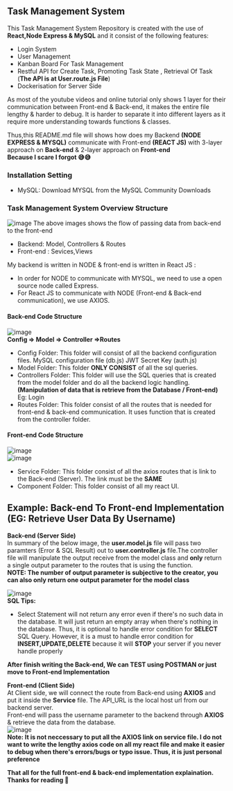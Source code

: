 
## Task Management System
This Task Management System Repository is created with the use of **React,Node Express & MySQL** and it consist of the following features:

- Login System
- User Management
- Kanban Board For Task Management
- Restful API for Create Task, Promoting Task State , Retrieval Of Task (**The API is at User.route.js File**)
- Dockerisation for Server Side 

As most of the youtube videos and online tutorial only shows 1 layer for their communication between Front-end & Back-end, it makes the entire file lengthy & harder to debug. It is harder to separate it into different layers as it require more understanding towards functions & classes.

Thus,this README.md file will shows how does my Backend **(NODE EXPRESS & MYSQL)** communicate with Front-end **(REACT JS)**  with 3-layer approach on **Back-end** & 2-layer approach on **Front-end**<br> **Because I scare I forgot :sweat_smile::sweat_smile:**

### Installation Setting
- MySQL: Download MYSQL from the MySQL Community Downloads

### Task Management System Overview Structure
![image](https://user-images.githubusercontent.com/56182367/182769064-97bc3af4-b185-46e5-b822-7032f34dbbd8.png)
The above images shows the flow of passing data from back-end to the front-end
- Backend: Model, Controllers & Routes
- Front-end : Sevices,Views

My backend is written in NODE & front-end is written in React JS :
- In order for NODE to communicate with MYSQL, we need to use a open source node called Express.
- For React JS to communicate with NODE (Front-end & Back-end communication), we use AXIOS.

#### Back-end Code Structure
![image](https://user-images.githubusercontent.com/56182367/182772310-199da3e6-29ff-45d6-b4c3-c1b7ad68a00c.png)
<br>**Config => Model => Controller =>Routes**

- Config Folder: This folder will consist of all the backend configuration files. MySQL configuration file (db.js) JWT Secret Key (auth.js)
- Model Folder: This folder **ONLY CONSIST** of all the sql queries.
- Controllers Folder: This folder will  use the SQL queries that is created from the model folder and do all the backend logic handling.**(Manipulation of data that is retrieve from the Database / Front-end)** Eg: Login
- Routes Folder: This folder consist of all the routes that is needed for front-end & back-end communication. It uses function that is created from the controller folder.

#### Front-end Code Structure
![image](https://user-images.githubusercontent.com/56182367/182775271-7a501606-82af-41d6-b14e-49021ef25809.png)
<br>![image](https://user-images.githubusercontent.com/56182367/182775209-99618cd6-684f-41f0-91b5-073fe251ea0e.png)

- Service Folder: This folder consist of all the axios routes that is link to the Back-end (Server). The link must be the **SAME**
- Component Folder: This folder consist of all my react UI.


## Example: Back-end To Front-end Implementation (EG: Retrieve User Data By Username)
**Back-end (Server Side)**<br>
In summary of the below image, the **user.model.js** file will pass two paramters (Error & SQL Result) out to **user.controller.js** file.The controller file will manipulate the output receive from the model class and **only** return a single output parameter to the routes that is using the function. 
<br> **NOTE: The number of output parameter is subjective to the creator, you can also only return one output parameter for the model class** 

![image](https://user-images.githubusercontent.com/56182367/182854033-4c262264-96ed-4790-94a1-7f7103fd22e7.png)
<br>
**SQL Tips:** 
- Select Statement will not return any error even if there's no such data in the database. It will just return an empty array when there's nothing in the database. Thus, it is optional to handle error condition for **SELECT** SQL Query. However, it is a must to handle error condition for **INSERT,UPDATE,DELETE** because it will **STOP** your server if you never handle properly

**After finish writing the Back-end, We can TEST using POSTMAN or just move to Front-end Implementation**

**Front-end (Client Side)** <br>
At Client side, we will connect the route from Back-end using **AXIOS** and put it inside the **Service** file. The API_URL is the local host url from our backend server. <br>
Front-end will pass the username parameter to the backend through **AXIOS** & retrieve the data from the database. <br>
![image](https://user-images.githubusercontent.com/56182367/182864438-d1b3651d-4a96-44fa-9c02-4c5106cc4ecc.png)
<br>
**Note: It is not neccessary to put all the AXIOS link on service file. I do not want to write the lengthy axios code on all my react file and make it easier to debug when there's errors/bugs or typo issue. Thus, it is just personal preference** 
<br>

**That all for the full front-end & back-end implementation explaination. Thanks for reading :smiling_face_with_three_hearts:**




